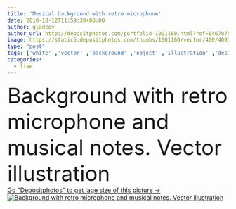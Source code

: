 ```yaml
---
title: 'Musical background with retro microphone'
date: 2010-10-12T11:59:39+00:00
author: gladcov
author_url: http://depositphotos.com/portfolio-1001160.html?ref=64678756
image: https://static5.depositphotos.com/thumbs/1001160/vector/400/4007342/api_thumb_450.jpg?forcejpeg=true
type: "post"
tags: ['white' ,'vector' ,'background' ,'object' ,'illustration' ,'design' ,'isolated' ,'metal' ,'silver' ,'studio' ,'black' ,'grunge' ,'old' ,'retro' ,'vintage' ,'instrument' ,'classic' ,'icon' ,'communication' ,'electronic' ,'fingers' ,'sound' ,'with' ,'professional' ,'audio' ,'broadcast' ,'karaoke' ,'live' ,'microphone' ,'music' ,'musical' ,'radio' ,'notes' ,'volume' ,'media' ,'and' ,'ladies' ,'vectores' ,'mikrofon' ,'microfone' ,'music notes' ,'musical notes' ,'musicales' ,'texturas' ,'musicais' ]
categories: 
  - live
---
```

<div aling="center">
            <font size="60"> Background with retro microphone and musical notes. Vector illustration</font>   
</div>
<div>
    <a href='https://depositphotos.com/4007342/stock-illustration-musical-background-with-retro-microphone.html?ref=64678756' target=_blank > Go "Depositphotos" to get lage size of this picture ->
        <img href='https://depositphotos.com/4007342/stock-illustration-musical-background-with-retro-microphone.html?ref=64678756' src='https://static5.depositphotos.com/1001160/400/v/950/depositphotos_4007342-stock-illustration-musical-background-with-retro-microphone.jpg?forcejpeg=true' alt='Background with retro microphone and musical notes. Vector illustration' >
    </a>
</div>
